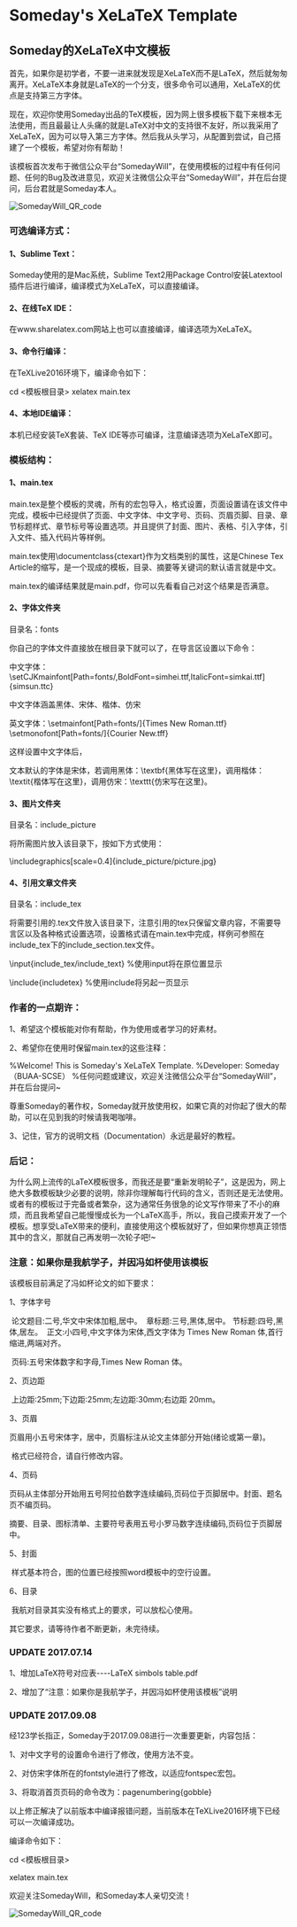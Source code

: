 # Someday's XeLaTeX Template

## Someday的XeLaTeX中文模板

首先，如果你是初学者，不要一进来就发现是XeLaTeX而不是LaTeX，然后就匆匆离开。XeLaTeX本身就是LaTeX的一个分支，很多命令可以通用，XeLaTeX的优点是支持第三方字体。

现在，欢迎你使用Someday出品的TeX模板，因为网上很多模板下载下来根本无法使用，而且最最让人头痛的就是LaTeX对中文的支持很不友好，所以我采用了XeLaTeX，因为可以导入第三方字体。然后我从头学习，从配置到尝试，自己搭建了一个模板，希望对你有帮助！

该模板首次发布于微信公众平台“SomedayWill”，在使用模板的过程中有任何问题、任何的Bug及改进意见，欢迎关注微信公众平台“SomedayWill”，并在后台提问，后台君就是Someday本人。

![SomedayWill_QR_code](SomedayWill_QR_code.jpg)



### 可选编译方式：

#### 1、Sublime Text：

Someday使用的是Mac系统，Sublime Text2用Package Control安装Latextool插件后进行编译，编译模式为XeLaTeX，可以直接编译。

#### 2、在线TeX IDE：

在www.sharelatex.com网站上也可以直接编译，编译选项为XeLaTeX。

#### 3、命令行编译：

在TeXLive2016环境下，编译命令如下：

cd  <模板根目录> 
xelatex main.tex 

#### 4、本地IDE编译：

本机已经安装TeX套装、TeX IDE等亦可编译，注意编译选项为XeLaTeX即可。



### 模板结构：

#### 1、main.tex

main.tex是整个模板的灵魂，所有的宏包导入，格式设置，页面设置请在该文件中完成，模板中已经提供了页面、中文字体、中文字号、页码、页眉页脚、目录、章节标题样式、章节标号等设置选项。并且提供了封面、图片、表格、引入字体，引入文件、插入代码片等样例。

main.tex使用\documentclass{ctexart}作为文档类别的属性，这是Chinese Tex Article的缩写，是一个现成的模板，目录、摘要等关键词的默认语言就是中文。

main.tex的编译结果就是main.pdf，你可以先看看自己对这个结果是否满意。

#### 2、字体文件夹

目录名：fonts

你自己的字体文件直接放在根目录下就可以了，在导言区设置以下命令：

中文字体：\setCJKmainfont[Path=fonts/,BoldFont=simhei.ttf,ItalicFont=simkai.ttf]{simsun.ttc}

中文字体涵盖黑体、宋体、楷体、仿宋

英文字体：\setmainfont[Path=fonts/]{Times New Roman.ttf}
​                   \setmonofont[Path=fonts/]{Courier New.tff}

这样设置中文字体后，

文本默认的字体是宋体，若调用黑体：\textbf{黑体写在这里}，调用楷体：\textit{楷体写在这里}，调用仿宋：\texttt{仿宋写在这里}。



#### 3、图片文件夹

目录名：include_picture

将所需图片放入该目录下，按如下方式使用：

\includegraphics[scale=0.4]{include_picture/picture.jpg}

#### 4、引用文章文件夹

目录名：include_tex

将需要引用的.tex文件放入该目录下，注意引用的tex只保留文章内容，不需要导言区以及各种格式设置选项，设置格式请在main.tex中完成，样例可参照在include_tex下的include_section.tex文件。

\input{include_tex/include_text} %使用input将在原位置显示

\include{includetex} %使用include将另起一页显示



### 作者的一点期许：

1、希望这个模板能对你有帮助，作为使用或者学习的好素材。

2、希望你在使用时保留main.tex的这些注释：

%Welcome! This is Someday's XeLaTeX Template. 
%Developer: Someday（BUAA-SCSE）
%任何问题或建议，欢迎关注微信公众平台“SomedayWill”，并在后台提问~



尊重Someday的著作权，Someday就开放使用权，如果它真的对你起了很大的帮助，可以在见到我的时候请我喝咖啡。

3、记住，官方的说明文档（Documentation）永远是最好的教程。



### 后记：

为什么网上流传的LaTeX模板很多，而我还是要“重新发明轮子”，这是因为，网上绝大多数模板缺少必要的说明，除非你理解每行代码的含义，否则还是无法使用。或者有的模板过于完备或者繁杂，这为通常任务很急的论文写作带来了不小的麻烦，而且我希望自己能慢慢成长为一个LaTeX高手，所以，我自己摸索开发了一个模板。想享受LaTeX带来的便利，直接使用这个模板就好了，但如果你想真正领悟其中的含义，那就自己再发明一次轮子吧!~



### 注意：如果你是我航学子，并因冯如杯使用该模板

该模板目前满足了冯如杯论文的如下要求：

1、字体字号

​	论文题目:二号,华文中宋体加粗,居中。
​	章标题:三号,黑体,居中。
​	节标题:四号,黑体,居左。
​	正文:小四号,中文字体为宋体,西文字体为 Times New Roman 体,首行缩进,两端对齐。		  

​	页码:五号宋体数字和字母,Times New Roman 体。

2、页边距

​	上边距:25mm;下边距:25mm;左边距:30mm;右边距 20mm。

3、页眉

​	页眉用小五号宋体字，居中，页眉标注从论文主体部分开始(绪论或第一章)。

​	格式已经符合，请自行修改内容。

4、页码

​	页码从主体部分开始用五号阿拉伯数字连续编码,页码位于页脚居中。封面、题名页不编页码。

​	摘要、目录、图标清单、主要符号表用五号小罗马数字连续编码,页码位于页脚居中。

5、封面

​	样式基本符合，图的位置已经按照word模板中的空行设置。

6、目录

​	我航对目录其实没有格式上的要求，可以放松心使用。



其它要求，请等待作者不断更新，未完待续。



### UPDATE 2017.07.14

1、增加LaTeX符号对应表----LaTeX simbols table.pdf

2、增加了“注意：如果你是我航学子，并因冯如杯使用该模板”说明



### UPDATE 2017.09.08

经123学长指正，Someday于2017.09.08进行一次重要更新，内容包括：

1、对中文字号的设置命令进行了修改，使用方法不变。

2、对仿宋字体所在的fontstyle进行了修改，以适应fontspec宏包。

3、将取消首页页码的命令改为：pagenumbering{gobble} 

以上修正解决了以前版本中编译报错问题，当前版本在TeXLive2016环境下已经可以一次编译成功。 

编译命令如下： 

cd  <模板根目录> 

xelatex main.tex 







欢迎关注SomedayWill，和Someday本人亲切交流！

![SomedayWill_QR_code](SomedayWill_QR_code.jpg)